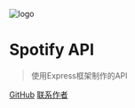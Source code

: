 ![logo](/Docs/Image/Web_Icon.ico)

# Spotify API

> 使用Express框架制作的API

[GitHub](https://github.com/ZZHENJIE/Spotify-Music-Api)
[联系作者](https://space.bilibili.com/1362205077?spm_id_from=333.1007.0.0)